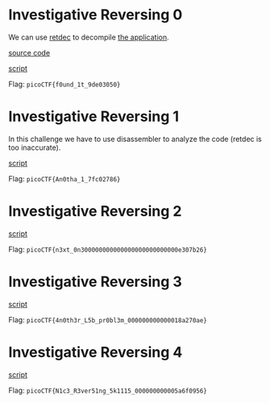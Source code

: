 # Investigative Reversing 0

We can use [retdec](https://retdec.com/) to decompile [the application](0/mystery).

[source code](0/mystery.c)

[script](0/solve.py)

Flag: `picoCTF{f0und_1t_9de03050}`

# Investigative Reversing 1

In this challenge we have to use disassembler to analyze the code (retdec is too inaccurate).

[script](1/solve.py)

Flag: `picoCTF{An0tha_1_7fc02786}`

# Investigative Reversing 2

[script](2/solve.py)

Flag: `picoCTF{n3xt_0n300000000000000000000000000e307b26}`

# Investigative Reversing 3

[script](3/solve.py)

Flag: `picoCTF{4n0th3r_L5b_pr0bl3m_000000000000018a270ae}`

# Investigative Reversing 4

[script](4/solve.py)

Flag: `picoCTF{N1c3_R3ver51ng_5k1115_000000000005a6f0956}`
